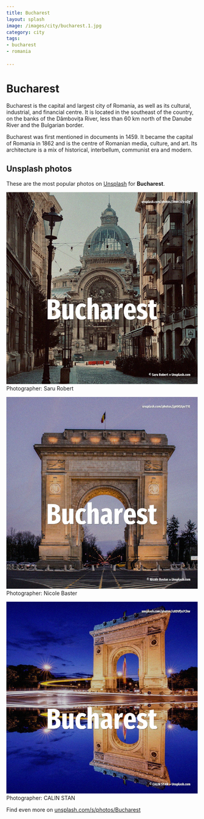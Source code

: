 ```yaml
---
title: Bucharest
layout: splash
image: /images/city/bucharest.1.jpg
category: city
tags:
- bucharest
- romania

---
```

# Bucharest

Bucharest  is the capital and largest city of Romania, as well as its cultural, industrial, and 
financial centre.
It is located in the southeast of the country, on the banks of the Dâmbovița River, less than 60 km 
 north of the Danube River and the Bulgarian border.

Bucharest was first mentioned in documents in 1459.
It became the capital of Romania in 1862 and is the centre of Romanian media, culture, and art.
Its architecture is a mix of historical, interbellum, communist era and modern.

 
## Unsplash photos
These are the most popular photos on [Unsplash](https://unsplash.com) for **Bucharest**.
 
![Bucharest](/images/city/bucharest.1.jpg)
Photographer:  Saru Robert
 
![Bucharest](/images/city/bucharest.2.jpg)
Photographer:  Nicole Baster
 
![Bucharest](/images/city/bucharest.3.jpg)
Photographer:  CALIN STAN
 
Find even more on [unsplash.com/s/photos/Bucharest](https://unsplash.com/s/photos/Bucharest)
 
